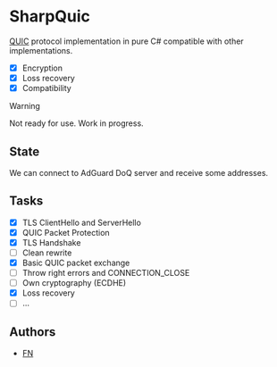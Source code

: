 # SharpQuic
[QUIC](https://quicwg.org/) protocol implementation in pure C# compatible with other implementations.

- [X] Encryption
- [X] Loss recovery
- [X] Compatibility

> [!WARNING]
> Not ready for use. Work in progress.

## State
We can connect to AdGuard DoQ server and receive some addresses.

## Tasks
- [X] TLS ClientHello and ServerHello
- [X] QUIC Packet Protection
- [X] TLS Handshake
- [ ] Clean rewrite
- [X] Basic QUIC packet exchange
- [ ] Throw right errors and CONNECTION_CLOSE
- [ ] Own cryptography (ECDHE)
- [X] Loss recovery
- [ ] ...

## Authors
- [FN](https://github.com/FireNameFN)
